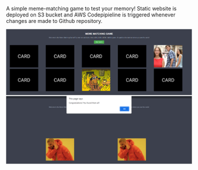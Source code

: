 A simple meme-matching game to test your memory!
Static website is deployed on S3 bucket and AWS Codepipieline is triggered whenever changes are made to Github repository.

![Preview](https://github.com/jhanaviB/Meme-ory-game/blob/main/image/readmeimage1.png)
![Preview](https://github.com/jhanaviB/Meme-ory-game/blob/main/image/readmeimage2.png)
